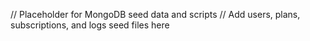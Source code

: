 // Placeholder for MongoDB seed data and scripts
// Add users, plans, subscriptions, and logs seed files here
